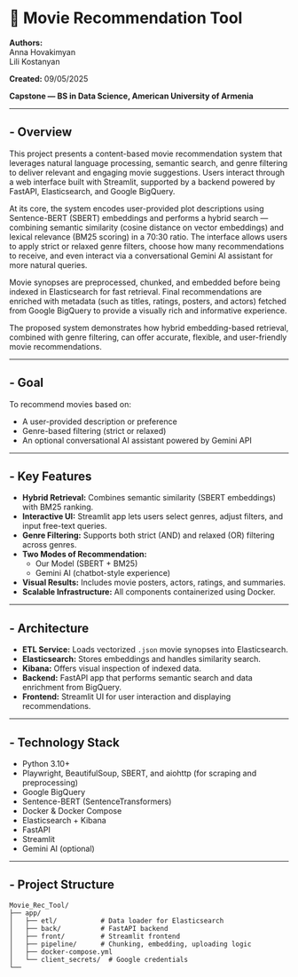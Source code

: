 # 🎥 Movie Recommendation Tool

**Authors:**  
Anna Hovakimyan  
Lili Kostanyan  

**Created:** 09/05/2025

**Capstone — BS in Data Science, American University of Armenia**

---

## - Overview

This project presents a content-based movie recommendation system that leverages natural language processing, semantic search, and genre filtering to deliver relevant and engaging movie suggestions. Users interact through a web interface built with Streamlit, supported by a backend powered by FastAPI, Elasticsearch, and Google BigQuery.

At its core, the system encodes user-provided plot descriptions using Sentence-BERT (SBERT) embeddings and performs a hybrid search — combining semantic similarity (cosine distance on vector embeddings) and lexical relevance (BM25 scoring) in a 70:30 ratio. The interface allows users to apply strict or relaxed genre filters, choose how many recommendations to receive, and even interact via a conversational Gemini AI assistant for more natural queries.

Movie synopses are preprocessed, chunked, and embedded before being indexed in Elasticsearch for fast retrieval. Final recommendations are enriched with metadata (such as titles, ratings, posters, and actors) fetched from Google BigQuery to provide a visually rich and informative experience.

The proposed system demonstrates how hybrid embedding-based retrieval, combined with genre filtering, can offer accurate, flexible, and user-friendly movie recommendations.

---

## - Goal

To recommend movies based on:
- A user-provided description or preference
- Genre-based filtering (strict or relaxed)
- An optional conversational AI assistant powered by Gemini API

---

## - Key Features

- **Hybrid Retrieval:** Combines semantic similarity (SBERT embeddings) with BM25 ranking.
- **Interactive UI:** Streamlit app lets users select genres, adjust filters, and input free-text queries.
- **Genre Filtering:** Supports both strict (AND) and relaxed (OR) filtering across genres.
- **Two Modes of Recommendation:**
  - Our Model (SBERT + BM25)
  - Gemini AI (chatbot-style experience)
- **Visual Results:** Includes movie posters, actors, ratings, and summaries.
- **Scalable Infrastructure:** All components containerized using Docker.

---

## - Architecture

- **ETL Service:** Loads vectorized `.json` movie synopses into Elasticsearch.
- **Elasticsearch:** Stores embeddings and handles similarity search.
- **Kibana:** Offers visual inspection of indexed data.
- **Backend:** FastAPI app that performs semantic search and data enrichment from BigQuery.
- **Frontend:** Streamlit UI for user interaction and displaying recommendations.

---

## - Technology Stack

- Python 3.10+  
- Playwright, BeautifulSoup, SBERT, and aiohttp (for scraping and preprocessing)
- Google BigQuery 
- Sentence-BERT (SentenceTransformers)  
- Docker & Docker Compose  
- Elasticsearch + Kibana 
- FastAPI  
- Streamlit   
- Gemini AI (optional)

---

## - Project Structure

```plaintext
Movie_Rec_Tool/
├── app/
│   ├── etl/           # Data loader for Elasticsearch
│   ├── back/          # FastAPI backend
│   ├── front/         # Streamlit frontend
│   ├── pipeline/      # Chunking, embedding, uploading logic
│   ├── docker-compose.yml
│   └── client_secrets/  # Google credentials
└──
```